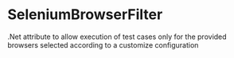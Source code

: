 # SeleniumBrowserFilter
.Net attribute to allow execution of test cases only for the provided browsers selected according to a customize configuration
